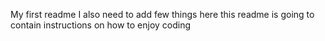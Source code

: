 My first readme
I also need to add few things here
this readme is going to contain instructions on how to enjoy coding
